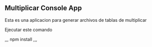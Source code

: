 

## Multiplicar Console App

Esta es una aplicacion para generar archivos de tablas de multiplicar

Ejecutar este comando

,,,
npm install
,,,